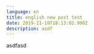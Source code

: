 ```yaml
---
language: en
title: english new post test
date: 2019-11-19T18:13:02.996Z
description: asdf
---
```

asdfasd
